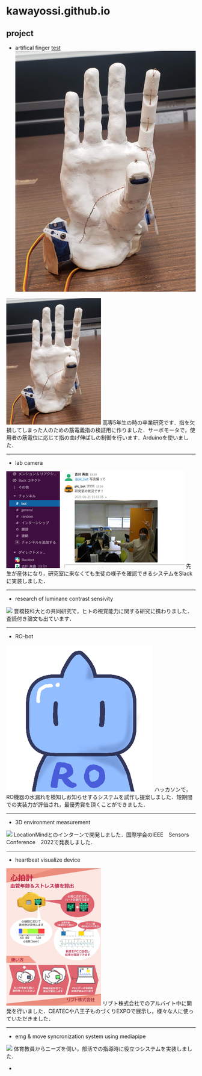 # kawayossi.github.io

## project
* artifical finger
[test](https://kawayossi.github.io/page/test.md)
![artifical_finger](https://github.com/kawayossi/kawayossi.github.io/blob/img/artifical_finger.jpg?raw=true)  
<img src="https://github.com/kawayossi/kawayossi.github.io/blob/img/artifical_finger.jpg" width="50%">
高専5年生の時の卒業研究です．指を欠損してしまった人のための筋電義指の検証用に作りました．サーボモータで，使用者の筋電位に応じて指の曲げ伸ばしの制御を行います．Arduinoを使いました．

------
* lab camera  
<img src="https://github.com/kawayossi/kawayossi.github.io/blob/img/pic_bot.png">  
先生が産休になり，研究室に来なくても生徒の様子を確認できるシステムをSlackに実装しました．

---
* research of luminane contrast sensivity  
<img src="https://github.com/kawayossi/kawayossi.github.io/blob/img/Contrast_poster.jpg" width="50%">  
豊橋技科大との共同研究で，ヒトの視覚能力に関する研究に携わりました．査読付き論文も出ています．

---
* RO-bot  
<img src="https://github.com/kawayossi/kawayossi.github.io/blob/img/RO-bot_icon.png">  
ハッカソンで，RO機器の水漏れを検知しお知らせするシステムを試作し提案しました．短期間での実装力が評価され，最優秀賞を頂くことができました．

---
* 3D environment measurement  
<img src="https://github.com/kawayossi/kawayossi.github.io/blob/img/UWB_poster.jpg" width="50%">  
LocationMindとのインターンで開発しました．国際学会のIEEE　Sensors　Conference　2022で発表しました．

---
* heartbeat visualize device  
<img src="https://github.com/kawayossi/kawayossi.github.io/blob/img/HRmonitor.jpg" width="50%">  
リブト株式会社でのアルバイト中に開発を行いました．CEATECや八王子ものづくりEXPOで展示し，様々な人に使っていただきました．

---
* emg & move syncronization system using mediapipe  
<img src="https://github.com/kawayossi/kawayossi.github.io/blob/img/EMG_poster.jpg" width="50%">  
体育教員からニーズを伺い，部活での指導時に役立つシステムを実装しました．

* 
